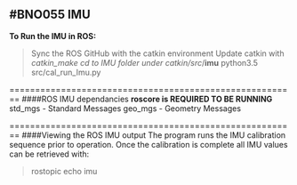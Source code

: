 #BNO055 IMU
-------------------------------------------------------


**To Run the IMU in ROS:**
>Sync the ROS GitHub with the catkin environment
>Update catkin with *catkin_make*
>*cd to IMU folder under catkin/src*/**imu**
>python3.5 src/cal_run_Imu.py

========================================================
####ROS IMU dependancies
**roscore is REQUIRED TO BE RUNNING**
std_mgs - Standard Messages
geo_mgs - Geometry Messages

========================================================
####Viewing the ROS IMU output
The program runs the IMU calibration sequence prior to operation. Once the calibration is complete all IMU values can be retrieved with:

>rostopic echo imu